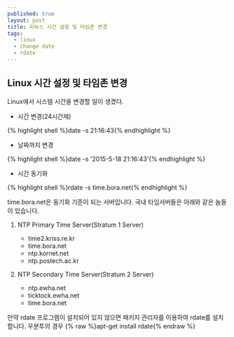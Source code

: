 ```yaml
---
published: true
layout: post
title: 리눅스 시간 설정 및 타임존 변경
tags: 
  - linux
  - change date
  - rdate
---
```


## Linux 시간 설정 및 타임존 변경

Linux에서 시스템 시간을 변경할 일이 생겼다.

* 시간 변경(24시간제)

{% highlight shell %}date -s 21:16:43{% endhighlight %}

* 날짜까지 변경

{% highlight shell %}date -s '2015-5-18 21:16:43'{% endhighlight %}

* 시간 동기화

{% highlight shell %}rdate -s time.bora.net{% endhighlight %}

time.bora.net은 동기화 기준이 되는 서버입니다.
국내 타임서버들은 아래와 같은 놈들이 있습니다.

1. NTP Primary Time Server(Stratum 1  Server)
   - time2.kriss.re.kr
   - time.bora.net
   - ntp.kornet.net
   - ntp.postech.ac.kr
  
2. NTP Secondary Time Server(Stratum 2 Server)
   - ntp.ewha.net
   - ticktock.ewha.net
   - time.bora.net

만약 rdate 프로그램이 설치되어 있지 않으면 패키지 관리자를 이용하여 rdate를 설치합니다.
우분투의 경우
{% raw %}apt-get install rdate{% endraw %}